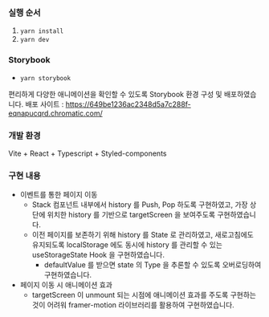 ### 실행 순서

1. `yarn install`
2. `yarn dev`

### Storybook

- `yarn storybook`

편리하게 다양한 애니메이션을 확인할 수 있도록 Storybook 환경 구성 및 배포하였습니다.
배포 사이트 : https://649be1236ac2348d5a7c288f-eqnapucqrd.chromatic.com/

### 개발 환경

Vite + React + Typescript + Styled-components

### 구현 내용

- 이벤트를 통한 페이지 이동
  - Stack 컴포넌트 내부에서 history 를 Push, Pop 하도록 구현하였고, 가장 상단에 위치한 history 를 기반으로 targetScreen 을 보여주도록 구현하였습니다.
  - 이전 페이지를 보존하기 위해 history 를 State 로 관리하였고, 새로고침에도 유지되도록 localStorage 에도 동시에 history 를 관리할 수 있는 useStorageState Hook 을 구현하였습니다.
    - defaultValue 를 받으면 state 의 Type 을 추론할 수 있도록 오버로딩하여 구현하였습니다.
- 페이지 이동 시 애니메이션 효과
  - targetScreen 이 unmount 되는 시점에 애니메이션 효과를 주도록 구현하는 것이 어려워 framer-motion 라이브러리를 활용하여 구현하였습니다.
